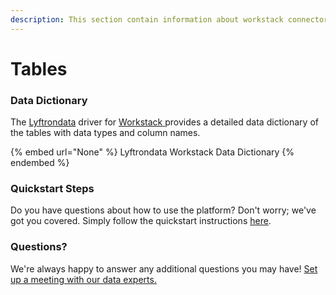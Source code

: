 ```yaml
---
description: This section contain information about workstack connector tables information
---
```


# Tables

### Data Dictionary

The [Lyftrondata](https://www.lyftrondata.com/) driver for [Workstack](None/)[ ](https://www.lyftrondata.com/integration/workstack/)provides a detailed data dictionary of the tables with data types and column names.

{% embed url="None" %}
Lyftrondata Workstack Data Dictionary
{% endembed %}

### Quickstart Steps

Do you have questions about how to use the platform? Don't worry; we've got you covered. Simply follow the quickstart instructions [here](../README.md).

### Questions? <a href="#questions" id="questions"></a>

We're always happy to answer any additional questions you may have! [Set up a meeting with our data experts.](https://www.lyftrondata.com/book-a-meeting/)

